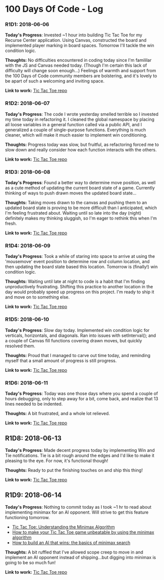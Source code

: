 # 100 Days Of Code - Log

### R1D1: 2018-06-06

**Today's Progress**: Invested ~1 hour into building Tic Tac Toe for my Recurse Center application. Using Canvas, constructed the board and implemented player marking in board spaces. Tomorrow I'll tackle the win condition logic.

**Thoughts:** No difficulties encountered in coding today since I'm famililar with the JS and Canvas needed today.  (Though I'm certain this lack of difficulty will change soon enough...) Feelings of warmth and support from the 100 Days of Code community members are bolstering, and it's lovely to be apart of such a welcoming and inviting space.

**Link to work:** [Tic Tac Toe repo](https://github.com/jthodge/tic-tac-toe)

### R1D2: 2018-06-07

**Today's Progress**: The code I wrote yesterday smelled terrible so I invested my time today in refactoring it. I cleaned the global namespace by placing all loose variables in a general function called via a public API, and I generalized a couple of single-purpose functions. Everything is much cleaner, which will make it much easier to implement win conditioning.

**Thoughts:** Progress today was slow, but fruitful, as refactoring forced me to slow down and really consider how each function interacts with the others.

**Link to work:** [Tic Tac Toe repo](https://github.com/jthodge/tic-tac-toe)

### R1D3: 2018-06-08

**Today's Progress**: Found a better way to determine move position, as well as a cute method of updating the current board state of a game. Currently thinking of ways to push drawn moves the updated board state...

**Thoughts:** Taking moves drawn to the canvas and pushing them to an updated board state is proving to be more difficult than I anticipated, which I'm feeling frustrated about. Waiting until so late into the day (night) definitely makes my thinking sluggish, so I'm eager to rethink this when I'm fresh.

**Link to work:** [Tic Tac Toe repo](https://github.com/jthodge/tic-tac-toe)

### R1D4: 2018-06-09

**Today's Progress**: Took a while of staring into space to arrive at using the 'mousemove' event position to determine row and column location, and then updating the board state based this location. Tomorrow is (finally!) win condition logic.

**Thoughts:** Waiting until late at night to code is a habit that I'm finding unproductively frustrating. Shifting this practice to another location in the day would probably speed up progress on this project. I'm ready to ship it and move on to something else.

**Link to work:** [Tic Tac Toe repo](https://github.com/jthodge/tic-tac-toe)

### R1D5: 2018-06-10

**Today's Progress**: Slow day today. Implemented win condition logic for verticals, horizontals, and diagonals. Ran into issues with setInterval(); and a couple of Canvas fill functions covering drawn moves, but quickly resolved them. 

**Thoughts:** Proud that I managed to carve out time today, and reminding myself that a small amount of progress is still progress.

**Link to work:** [Tic Tac Toe repo](https://github.com/jthodge/tic-tac-toe)

### R1D6: 2018-06-11

**Today's Progress**: Today was one those days where you spend a couple of hours debugging, only to step away for a bit, come back, and realize that 13 lines needed to be indented. 

**Thoughts:** A bit frustrated, and a whole lot relieved.

**Link to work:** [Tic Tac Toe repo](https://github.com/jthodge/tic-tac-toe)

## R1D8: 2018-06-13

**Today's Progress**: Made decent progress today by implementing Win and Tie notifications. Tie is a bit rough around the edges and I'd like to make it pleasing to the eye. For now, it's functional though!

**Thoughts:** Ready to put the finishing touches on and ship this thing!

**Link to work:** [Tic Tac Toe repo](https://github.com/jthodge/tic-tac-toe)

## R1D9: 2018-06-14

**Today's Progress**: Nothing to commit today as I took ~1 hr to read about  implementing minimax for an AI opponent. Will strive to get this feature functioning tomorrow.
* [Tic Tac Toe: Understanding the Minimax Algorithm](https://www.neverstopbuilding.com/blog/2013/12/13/tic-tac-toe-understanding-the-minimax-algorithm13)
* [How to make your Tic Tac Toe game unbeatable by using the minimax algorithm](https://medium.freecodecamp.org/how-to-make-your-tic-tac-toe-game-unbeatable-by-using-the-minimax-algorithm-9d690bad4b37)
* [How to build an AI that wins: the basics of minimax search](https://blog.vivekpanyam.com/how-to-build-an-ai-that-wins-the-basics-of-minimax-search/m)

**Thoughts:** A bit ruffled that I've allowed scope creep to move in and implement an AI opponent instead of shipping...but digging into minimax is going to be so much fun!

**Link to work:** [Tic Tac Toe repo](https://github.com/jthodge/tic-tac-toe)
